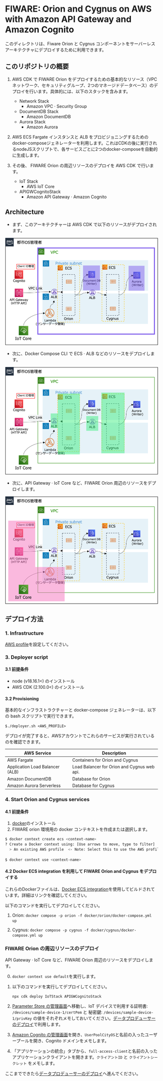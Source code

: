 # FIWARE: Orion and Cygnus on AWS with Amazon API Gateway and Amazon Cognito

このディレクトリは、Fiware Orion と Cygnus コンポーネントをサーバーレスアーキテクチャにデプロイするために利用できます。

## このリポジトリの概要

1. AWS CDK で FIWARE Orion をデプロイするための基本的なリソース（VPCネットワーク、セキュリティグループ、2つのマネージドデータベース）のデプロイを行います。具体的には、以下のスタックを含みます。

    - Network Stack
      - Amazon VPC · Security Group
    - DocumentDB Stack
      - Amazon DocumentDB
    - Aurora Stack
      - Amazon Aurora

2. AWS ECS Fargate インスタンスと ALB をプロビジョニングするためのdocker-composeジェネレーターを利用します。これはCDKの後に実行されるnodeJSスクリプトで、各サービスごとに2つのdocker-composeを自動的に生成します。

3. その後、 FIWARE Orion の周辺リソースのデプロイを AWS CDK で行います。

    - IoT Stack
      - AWS IoT Core
    - APIGWCognitoStack
      - Amazon API Gateway · Amazon Cognito

## Architecture

- まず、このアーキテクチャーは AWS CDK で以下のリソースがデプロイされます。

![CDK Architecture](image/cdk-arch1.png)

- 次に、Docker Compose CLI で ECS · ALB などのリソースをデプロイします。

![Docker Compose Architecture](image/ecs-arch1.png)

- 次に、API Gateway · IoT Core など、FIWARE Orion 周辺のリソースをデプロイします。

![Docker Compose Architecture](image/cdk-arch2.png)

## デプロイ方法

### 1. Infrastructure

[AWS profile](https://docs.aws.amazon.com/cli/latest/userguide/cli-configure-profiles.html)を設定してください。

### 3. Deployer script

#### 3.1 前提条件

- node (v18.16.1<) のインストール
- AWS CDK (2.100.0<) のインストール

#### 3.2 Provisioning

基本的なインフラストラクチャーと docker-compose ジェネレーターは、以下の bash スクリプトで実行できます。

`$./deployer.sh <AWS_PROFILE>`

デプロイが完了すると、AWSアカウントでこれらのサービスが実行されているのを確認できます。

| AWS Service                     | Description                                 |
| ------------------------------- | ------------------------------------------- |
| AWS Fargate                     | Containers for Orion and Cygnus             |
| Application Load Balancer (ALB) | Load Balancer for Orion and Cygnus web api. |
| Amazon DocumentDB               | Database for Orion                          |
| Amazon Aurora Serverless        | Database for Cygnus                         |


### 4. Start Orion and Cygnus services

#### 4.1 前提条件

1. [docker](https://docs.docker.com/cloud/ecs-integration/)のインストール
2. FIWARE orion 環境用の docker コンテキストを作成または選択します。

```bash
$ docker context create ecs <context-name>
? Create a Docker context using: [Use arrows to move, type to filter]
  > An existing AWS profile  <- Note: Select this to use the AWS profile you created.

$ docker context use <context-name>
```

#### 4.2 Docker ECS integration を利用して FIWARE Orion and Cygnus をデプロイする

これらのDockerファイルは、[Docker ECS integration](https://docs.docker.com/cloud/ecs-integration/)を使用してビルドされています。詳細はリンクを確認してください。

以下のコマンドを実行してデプロイしてください。

1. Orion: `docker compose -p orion -f docker/orion/docker-compose.yml up`

2. Cygnus: `docker compose -p cygnus -f docker/cygnus/docker-compose.yml up`


### FIWARE Orion の周辺リソースのデプロイ

API Gateway · IoT Core など、FIWARE Orion 周辺のリソースをデプロイします。

0. `docker context use default`を実行します。

1. 以下のコマンドを実行してデプロイしてください。

    ```shell
    npx cdk deploy IoTStack APIGWCognitoStack
    ```

2. [Parameter Store の管理画面](https://ap-northeast-1.console.aws.amazon.com/systems-manager/parameters/?region=ap-northeast-1&tab=Table)へ移動し、IoT デバイスで利用する証明書: `/devices/sample-device-1/certPem` と 秘密鍵: `/devices/sample-device-1/privKey` の値をそれぞれメモしておいてください。[データプロデューサーのデプロイ](../data-producer/README.md)で利用します。

3. [Amazon Cognito の管理画面](https://ap-northeast-1.console.aws.amazon.com/cognito/v2/idp/user-pools?region=ap-northeast-1)を開き、`UserPoolCityOS`と名前の入ったユーザープールを開き、Cognito ドメインをメモします。

4. 「アプリケーションの統合」タブから、`full-access-client`と名前の入ったアプリケーションクライアントを開きます。`クライアントID` と `クライアントシークレット` をメモします。

ここまでできたら[データプロデューサーのデプロイ](../data-producer/README.md)へ進んでください。
